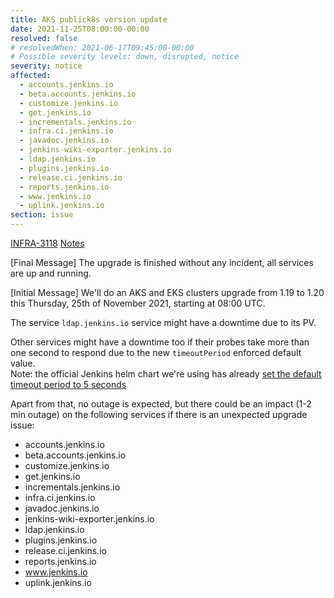 ```yaml
---
title: AKS publick8s version update
date: 2021-11-25T08:00:00-00:00
resolved: false
# resolvedWhen: 2021-06-17T09:45:00-00:00
# Possible severity levels: down, disrupted, notice
severity: notice
affected:
  - accounts.jenkins.io
  - beta.accounts.jenkins.io
  - customize.jenkins.io
  - get.jenkins.io
  - incrementals.jenkins.io
  - infra.ci.jenkins.io
  - javadoc.jenkins.io
  - jenkins-wiki-exporter.jenkins.io
  - ldap.jenkins.io
  - plugins.jenkins.io
  - release.ci.jenkins.io
  - reports.jenkins.io
  - www.jenkins.io
  - uplink.jenkins.io
section: issue
---
```


[INFRA-3118](https://issues.jenkins.io/browse/INFRA-3118)
[Notes](https://hackmd.io/DIOeeOYVTm6pJeh_dJ9X_A?view)

[Final Message]
The upgrade is finished without any incident, all services are up and running.

[Initial Message]
We'll do an AKS and EKS clusters upgrade from 1.19 to 1.20 this Thursday, 25th of November 2021, starting at 08:00 UTC.

The service `ldap.jenkins.io` service might have a downtime due to its PV.

Other services might have a downtime too if their probes take more than one second to respond due to the new `timeoutPeriod` enforced default value.  
Note: the official Jenkins helm chart we're using has already [set the default timeout period to 5 seconds](https://github.com/jenkinsci/helm-charts/blob/main/charts/jenkins/values.yaml#L150-L168)

Apart from that, no outage is expected, but there could be an impact (1-2 min outage) on the following services if there is an unexpected upgrade issue:
  - accounts.jenkins.io
  - beta.accounts.jenkins.io
  - customize.jenkins.io
  - get.jenkins.io
  - incrementals.jenkins.io
  - infra.ci.jenkins.io
  - javadoc.jenkins.io
  - jenkins-wiki-exporter.jenkins.io
  - ldap.jenkins.io
  - plugins.jenkins.io
  - release.ci.jenkins.io
  - reports.jenkins.io
  - www.jenkins.io
  - uplink.jenkins.io
